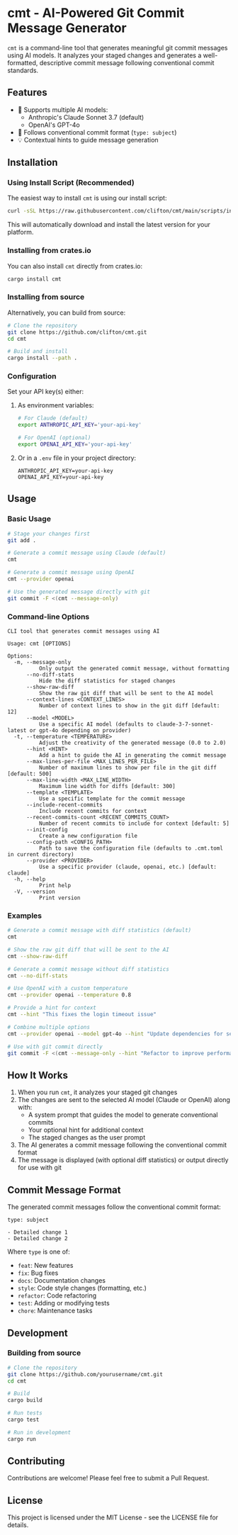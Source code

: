 # cmt - AI-Powered Git Commit Message Generator

`cmt` is a command-line tool that generates meaningful git commit messages using AI models. It analyzes your staged changes and generates a well-formatted, descriptive commit message following conventional commit standards.

## Features

- 🤖 Supports multiple AI models:
  - Anthropic's Claude Sonnet 3.7 (default)
  - OpenAI's GPT-4o
- 📝 Follows conventional commit format (`type: subject`)
- 💡 Contextual hints to guide message generation

## Installation

### Using Install Script (Recommended)

The easiest way to install `cmt` is using our install script:

```bash
curl -sSL https://raw.githubusercontent.com/clifton/cmt/main/scripts/install.sh | sh
```

This will automatically download and install the latest version for your platform.

### Installing from crates.io

You can also install `cmt` directly from crates.io:

```bash
cargo install cmt
```

### Installing from source

Alternatively, you can build from source:

```bash
# Clone the repository
git clone https://github.com/clifton/cmt.git
cd cmt

# Build and install
cargo install --path .
```

### Configuration

Set your API key(s) either:
1. As environment variables:
   ```bash
   # For Claude (default)
   export ANTHROPIC_API_KEY='your-api-key'

   # For OpenAI (optional)
   export OPENAI_API_KEY='your-api-key'
   ```
2. Or in a `.env` file in your project directory:
   ```
   ANTHROPIC_API_KEY=your-api-key
   OPENAI_API_KEY=your-api-key
   ```

## Usage

### Basic Usage

```bash
# Stage your changes first
git add .

# Generate a commit message using Claude (default)
cmt

# Generate a commit message using OpenAI
cmt --provider openai

# Use the generated message directly with git
git commit -F <(cmt --message-only)
```

### Command-line Options

```
CLI tool that generates commit messages using AI

Usage: cmt [OPTIONS]

Options:
  -m, --message-only
          Only output the generated commit message, without formatting
      --no-diff-stats
          Hide the diff statistics for staged changes
      --show-raw-diff
          Show the raw git diff that will be sent to the AI model
      --context-lines <CONTEXT_LINES>
          Number of context lines to show in the git diff [default: 12]
      --model <MODEL>
          Use a specific AI model (defaults to claude-3-7-sonnet-latest or gpt-4o depending on provider)
  -t, --temperature <TEMPERATURE>
          Adjust the creativity of the generated message (0.0 to 2.0)
      --hint <HINT>
          Add a hint to guide the AI in generating the commit message
      --max-lines-per-file <MAX_LINES_PER_FILE>
          Number of maximum lines to show per file in the git diff [default: 500]
      --max-line-width <MAX_LINE_WIDTH>
          Maximum line width for diffs [default: 300]
      --template <TEMPLATE>
          Use a specific template for the commit message
      --include-recent-commits
          Include recent commits for context
      --recent-commits-count <RECENT_COMMITS_COUNT>
          Number of recent commits to include for context [default: 5]
      --init-config
          Create a new configuration file
      --config-path <CONFIG_PATH>
          Path to save the configuration file (defaults to .cmt.toml in current directory)
      --provider <PROVIDER>
          Use a specific provider (claude, openai, etc.) [default: claude]
  -h, --help
          Print help
  -V, --version
          Print version
```

### Examples

```bash
# Generate a commit message with diff statistics (default)
cmt

# Show the raw git diff that will be sent to the AI
cmt --show-raw-diff

# Generate a commit message without diff statistics
cmt --no-diff-stats

# Use OpenAI with a custom temperature
cmt --provider openai --temperature 0.8

# Provide a hint for context
cmt --hint "This fixes the login timeout issue"

# Combine multiple options
cmt --provider openai --model gpt-4o --hint "Update dependencies for security"

# Use with git commit directly
git commit -F <(cmt --message-only --hint "Refactor to improve performance")
```

## How It Works

1. When you run `cmt`, it analyzes your staged git changes
2. The changes are sent to the selected AI model (Claude or OpenAI) along with:
   - A system prompt that guides the model to generate conventional commits
   - Your optional hint for additional context
   - The staged changes as the user prompt
3. The AI generates a commit message following the conventional commit format
4. The message is displayed (with optional diff statistics) or output directly for use with git

## Commit Message Format

The generated commit messages follow the conventional commit format:

```
type: subject

- Detailed change 1
- Detailed change 2
```

Where `type` is one of:
- `feat`: New features
- `fix`: Bug fixes
- `docs`: Documentation changes
- `style`: Code style changes (formatting, etc.)
- `refactor`: Code refactoring
- `test`: Adding or modifying tests
- `chore`: Maintenance tasks

## Development

### Building from source

```bash
# Clone the repository
git clone https://github.com/yourusername/cmt.git
cd cmt

# Build
cargo build

# Run tests
cargo test

# Run in development
cargo run
```

## Contributing

Contributions are welcome! Please feel free to submit a Pull Request.

## License

This project is licensed under the MIT License - see the LICENSE file for details.

